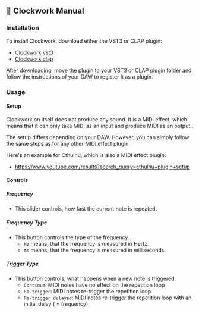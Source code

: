 ## 📖 Clockwork Manual

### Installation

To install Clockwork, download either the VST3 or CLAP plugin:

- [Clockwork.vst3]()
- [Clockwork.clap]()

After downloading, move the plugin to your VST3 or CLAP plugin folder and follow the instructions of your DAW to register it as a plugin.

### Usage

#### Setup

Clockwork on itself does not produce any sound. It is a MIDI effect, which means that it can only take MIDI as an input and produce MIDI as an output.. 

The setup differs depending on your DAW. However, you can simply follow the same steps as for any other MIDI effect plugin. 

Here's an example for Cthulhu, which is also a MIDI effect plugin:

- https://www.youtube.com/results?search_query=cthulhu+plugin+setup

#### Controls

##### Frequency

- This slider controls, how fast the current note is repeated.

##### Frequency Type

- This button controls the type of the frequency.
  - `Hz` means, that the frequency is measured in Hertz.
  - `ms` means, that the frequency is measured in milliseconds.

##### Trigger Type

- This button controls, what happens when a new note is triggered.
  - `Continue`: MIDI notes have no effect on the repetition loop
  - `Re-trigger`: MIDI notes re-trigger the repetition loop
  - `Re-trigger delayed`: MIDI notes re-trigger the repetition loop with an initial delay ( = frequency)
